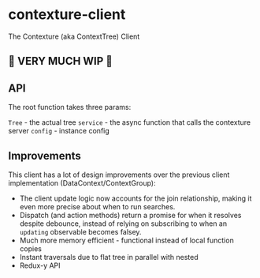 # contexture-client
The Contexture (aka ContextTree) Client

## :construction: **VERY MUCH WIP** :construction: 

## API

The root function takes three params:

`Tree` - the actual tree
`service` - the async function that calls the contexture server
`config` - instance config




## Improvements
This client has a lot of design improvements over the previous client implementation (DataContext/ContextGroup):

- The client update logic now accounts for the join relationship, making it even more precise about when to run searches.
- Dispatch (and action methods) return a promise for when it resolves despite debounce, instead of relying on subscribing to when an `updating` observable becomes falsey.
- Much more memory efficient - functional instead of local function copies
- Instant traversals due to flat tree in parallel with nested
- Redux-y API
